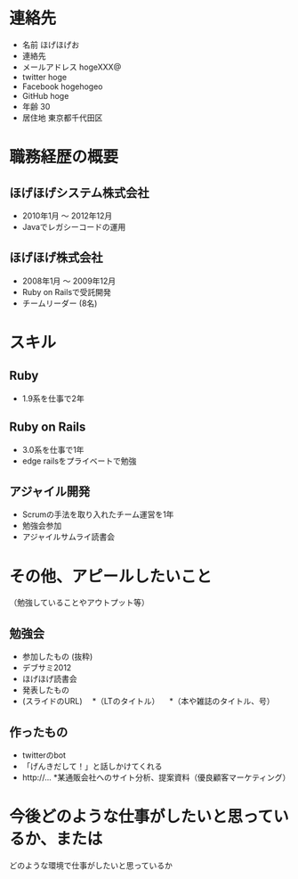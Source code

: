 # 連絡先

 * 名前 ほげほげお
 * 連絡先　
  * メールアドレス hogeXXX@  
  * twitter        hoge
  * Facebook       hogehogeo
  * GitHub         hoge
 * 年齢            30
 * 居住地          東京都千代田区

# 職務経歴の概要

## ほげほげシステム株式会社
 * 2010年1月 〜 2012年12月
 * Javaでレガシーコードの運用

## ほげほげ株式会社
 * 2008年1月 〜 2009年12月
 * Ruby on Railsで受託開発
 * チームリーダー (8名)

# スキル

## Ruby
 * 1.9系を仕事で2年

## Ruby on Rails
 * 3.0系を仕事で1年
 * edge railsをプライベートで勉強
 
## アジャイル開発
 * Scrumの手法を取り入れたチーム運営を1年
 * 勉強会参加
  * アジャイルサムライ読書会

# その他、アピールしたいこと
（勉強していることやアウトプット等）

## 勉強会
 * 参加したもの (抜粋)
  * デブサミ2012
  * ほげほげ読書会
 * 発表したもの
  * (スライドのURL)
　*（LTのタイトル）
　*（本や雑誌のタイトル、号）

## 作ったもの
 * twitterのbot
  * 「げんきだして！」と話しかけてくれる
  * http://...
 *某通販会社へのサイト分析、提案資料（優良顧客マーケティング）

# 今後どのような仕事がしたいと思っているか、または
どのような環境で仕事がしたいと思っているか

